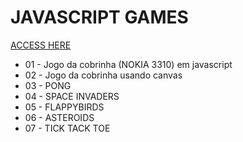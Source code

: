 # JAVASCRIPT GAMES
<p><a href="https://renanrodriguesrecife.github.io/JAVA-SCRIPT_GAMES/">ACCESS HERE</a></p>

<ul>
<li>01 - Jogo da cobrinha (NOKIA 3310) em javascript</li>
<li>02 - Jogo da cobrinha usando canvas</li>
<li>03 - PONG</li>
<li>04 - SPACE INVADERS</li>
<li>05 - FLAPPYBIRDS</li>
<li>06 - ASTEROIDS</li>
<li>07 - TICK TACK TOE</li>
</ul>



<!--
- tic tac toe
- tetris

- pac man
- mario
- zelda
- outrun
- doom
--!>
